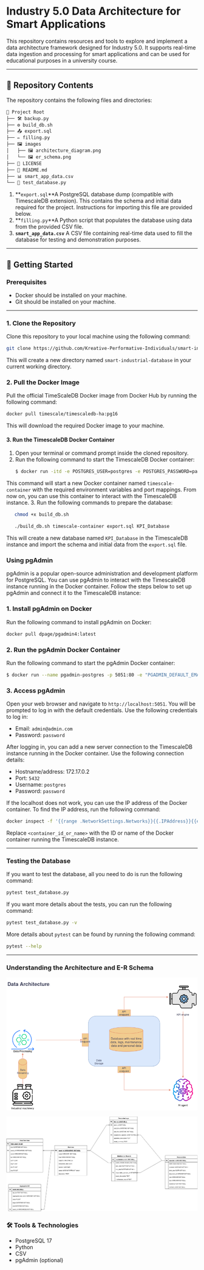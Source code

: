 # Industry 5.0 Data Architecture for Smart Applications

This repository contains resources and tools to explore and implement a data architecture framework designed for Industry 5.0. It supports real-time data ingestion and processing for smart applications and can be used for educational purposes in a university course.

---

## 📁 Repository Contents

The repository contains the following files and directories:
```bash
📂 Project Root
├── 🛠️ backup.py
├── ⚙️ build_db.sh
├── 📤 export.sql
├── ✏️ filling.py
├── 🖼️ images
│   ├── 🖼️ architecture_diagram.png
│   └── 🖼️ er_schema.png
├── 📜 LICENSE
├── 📖 README.md
├── 📊 smart_app_data.csv
└── 🧪 test_database.py
```

1. **`export.sql`**A PostgreSQL database dump (compatible with TimescaleDB extension). This contains the schema and initial data required for the project. Instructions for importing this file are provided below.
2. **`filling.py`**A Python script that populates the database using data from the provided CSV file.
3. **`smart_app_data.csv`**
   A CSV file containing real-time data used to fill the database for testing and demonstration purposes.

---

## 🚀 Getting Started

### Prerequisites

- Docker should be installed on your machine.
- Git should be installed on your machine.

---

### 1. Clone the Repository

Clone this repository to your local machine using the following command:

```bash
git clone https://github.com/Kreative-Performative-Individuals/smart-industrial-database
```

This will create a new directory named `smart-industrial-database` in your current working directory.

### 2. Pull the Docker Image

Pull the official TimeScaleDB Docker image from Docker Hub by running the following command:

```bash
docker pull timescale/timescaledb-ha:pg16
```

This will download the required Docker image to your machine.

#### 3. Run the TimescaleDB Docker Container

1. Open your terminal or command prompt inside the cloned repository.
2. Run the following command to start the TimescaleDB Docker container:
   ```bash
   $ docker run -itd -e POSTGRES_USER=postgres -e POSTGRES_PASSWORD=password -p 5432:5432 -v ./data:/var/lib/postgresql/data --name timescale-container timescale/timescaledb-ha:pg16
   ```

This command will start a new Docker container named `timescale-container` with the required environment variables and port mappings. From now on, you can use this container to interact with the TimescaleDB instance.
3. Run the following commands to prepare the database:

```bash
   chmod +x build_db.sh
```

```bash
   ./build_db.sh timescale-container export.sql KPI_Database
```

This will create a new database named `KPI_Database` in the TimescaleDB instance and import the schema and initial data from the `export.sql` file.

### Using pgAdmin

pgAdmin is a popular open-source administration and development platform for PostgreSQL. You can use pgAdmin to interact with the TimescaleDB instance running in the Docker container. Follow the steps below to set up pgAdmin and connect it to the TimescaleDB instance:

### 1. Install pgAdmin on Docker

Run the following command to install pgAdmin on Docker:

```bash
docker pull dpage/pgadmin4:latest
```

### 2. Run the pgAdmin Docker Container

Run the following command to start the pgAdmin Docker container:

```bash
$ docker run --name pgadmin-postgres -p 5051:80 -e "PGADMIN_DEFAULT_EMAIL=admin@admin.com" -e "PGADMIN_DEFAULT_PASSWORD=password" -d dpage/pgadmin4
```

### 3. Access pgAdmin

Open your web browser and navigate to `http://localhost:5051`. You will be prompted to log in with the default credentials. Use the following credentials to log in:

- Email: `admin@admin.com`
- Password: `password`

After logging in, you can add a new server connection to the TimescaleDB instance running in the Docker container. Use the following connection details:

- Hostname/address: 172.17.0.2
- Port: `5432`
- Username: `postgres`
- Password: `password`

If the localhost does not work, you can use the IP address of the Docker container. To find the IP address, run the following command:

```bash
docker inspect -f '{{range .NetworkSettings.Networks}}{{.IPAddress}}{{end}}' <container_id_or_name>
```

Replace `<container_id_or_name>` with the ID or name of the Docker container running the TimescaleDB instance.

---
### Testing the Database
If you want to test the database, all you need to do is run the following command:

```bash
pytest test_database.py
```
If you want more details about the tests, you can run the following command:

```bash
pytest test_database.py -v
```
More details about `pytest` can be found by running the following command:

```bash
pytest --help
```
---

### Understanding the Architecture and E-R Schema

![The following architecture Diagram shows the overall design of the Industry 5.0 data architecture, including real-time data flows and processing pipelines.](images/architecture_diagram.png)

![The following E-R Diagram Illustrates the relationships between entities in the database.](images/er_schema.png)

### 🛠️ Tools & Technologies

- PostgreSQL 17
- Python
- CSV
- pgAdmin (optional)
